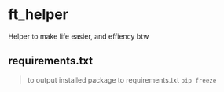# ft_helper

Helper to make life easier, and effiency btw

## requirements.txt

> to output installed package to requirements.txt
`pip freeze`
